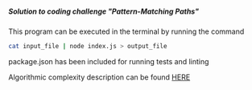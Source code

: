 ##### Solution to coding challenge "Pattern-Matching Paths"

This program can be executed in the terminal by running the command

```sh
cat input_file | node index.js > output_file
```

package.json has been included for running tests and linting

Algorithmic complexity description can be found [HERE](./algorithmic_complexity.md)